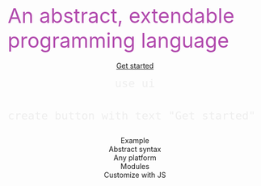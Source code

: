 <!-- _coverpage.md -->

<div style="height:150px"></div>
<span style="font-size: 40px;color:#b14aad">An abstract, extendable programming language
</span>

<br>

<br>

<center style="width: 100%;">


<!--iframe src="https://puzzlelang.org/run" style="border: none;width:800px;height: 500px;max-width:100%;text-align:left;padding:0px;margin:0px;border-radius:5px; display: block;"></iframe-->


<div class="cover_codebox" id="1">
<a href="#chapters/GUIDES" class="btn-primary">Get started</a>
<pre><code class="lang-puzzle" style="font-size:22px !important;color:#EEEEEE">use ui

create button with text "Get started"
</code></pre>
</div>


<div class="cover_codebox" id="2" style="display: none">
<pre><code class="lang-puzzle" style="font-size:22px !important;color:#EEEEEE">use ui

render (
	&#60;div>Click the enter key&#60;/div>
)

on key enter (alert "enter was pressed")
</code></pre>
</div>

<div class="cover_codebox" id="3" style="display: none">
<pre><code class="lang-puzzle" style="font-size:22px !important;color:#EEEEEE">&#60;!-- Browser -->
&#60;script type="text/x-puzzle">
	print "i am runnning in the browser"
&#60;/script>

// Embedded
puzzle.parse("print hi")
puzzle.run("myfile.pz")

// CLI
puzzle> print hi

// Standalone
puzzle run myfile.pz
</code></pre>
</div>

<div class="cover_codebox" id="4" style="display: none">
<pre><code class="lang-puzzle" style="font-size:22px !important;color:#EEEEEE">// Use official module
use rest;

// Remote module
use https://domain.com/module.js

// Local module
use path/to/file.js
</code></pre>
</div>

<div class="cover_codebox" id="5" style="display: none">
<pre><code class="lang-puzzle" style="font-size:22px !important;color:#EEEEEE">// mysyntax.js
var syntax = {
  supermodule: {
     say: {
       follow: ["{data}"],
       method: (ctx, data) => {
         alert(data)
       }
     }
  }
}

// Puzzle file
use mysyntax;
say hi
</code></pre>
</div>


<div class="badge" onclick="showExample(1)">Example</div>
<div class="badge" onclick="showExample(2)">Abstract syntax</div>
<div class="badge" onclick="showExample(3)">Any platform</div>
<div class="badge" onclick="showExample(4)">Modules</div>
<div class="badge" onclick="showExample(5)">Customize with JS</div>

<br>

<a href="#/README">

<br>
<span class=" fa fa-chevron-down"></span>
</b>
</a>
</center>
